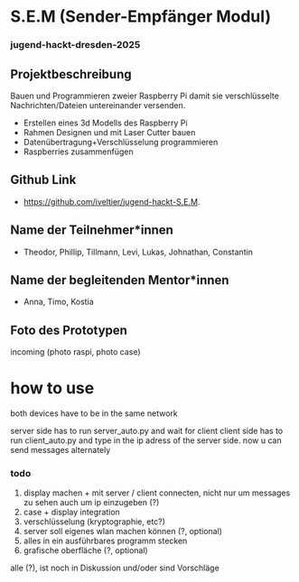 # S.E.M (Sender-Empfänger Modul)

### jugend-hackt-dresden-2025

## Projektbeschreibung

Bauen und Programmieren zweier Raspberry Pi damit sie verschlüsselte Nachrichten/Dateien untereinander versenden.

- Erstellen eines 3d Modells des Raspberry Pi
- Rahmen Designen und mit Laser Cutter bauen
- Datenübertragung+Verschlüsselung programmieren
- Raspberries zusammenfügen

## Github Link

- https://github.com/iveltier/jugend-hackt-S.E.M.

## Name der Teilnehmer\*innen

- Theodor, Phillip, Tillmann, Levi, Lukas, Johnathan, Constantin

## Name der begleitenden Mentor\*innen

- Anna, Timo, Kostia

## Foto des Prototypen

incoming (photo raspi, photo case)

# how to use

both devices have to be in the same network

server side has to run server_auto.py and wait for client
client side has to run client_auto.py and type in the ip adress of the server side.
now u can send messages alternately

### todo

1. display machen + mit server / client connecten, nicht nur um messages zu sehen auch um ip einzugeben (?)
2. case + display integration
3. verschlüsselung (kryptographie, etc?)
4. server soll eigenes wlan machen können (?, optional)
5. alles in ein ausführbares programm stecken
6. grafische oberfläche (?, optional)

alle (?), ist noch in Diskussion und/oder sind Vorschläge